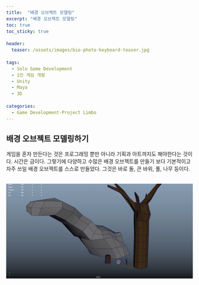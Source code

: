 ```yaml
---
title:  "배경 오브젝트 모델링"
excerpt: "배경 오브젝트 모델링"
toc: true
toc_sticky: true

header:
  teaser: /assets/images/bio-photo-keyboard-teaser.jpg
  
tags:
  - Solo Game Development
  - 1인 게임 개발
  - Unity
  - Maya
  - 3D
  
categories:
  - Game Development-Project Limbo
---
```




## 배경 오브젝트 모델링하기
게임을 혼자 만든다는 것은 프로그래밍 뿐만 아니라 기획과 아트까지도 해야한다는 것이다. 시간은 금이다. 그렇기에 다양하고 수많은 배경 오브젝트를 만들기 보다 기본적이고 자주 쓰일 배경 오브젝트를 스스로
만들었다. 그것은 바로 돌, 큰 바위, 풀, 나무 등이다.
<br><br>


<p align="center">
<img src = "https://raw.githubusercontent.com/ronick-grammer/ronick-grammer.github.io/main/assets/images/2-environment3dObjects/environments.jpg">
</p>




